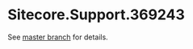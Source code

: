 # Sitecore.Support.369243

See [master branch](https://github.com/sitecoresupport/Sitecore.Support.369243) for details.